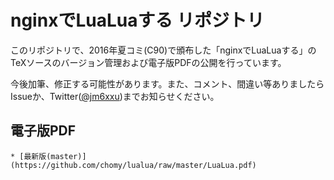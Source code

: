 # nginxでLuaLuaする リポジトリ

このリポジトリで、2016年夏コミ(C90)で頒布した「nginxでLuaLuaする」の
TeXソースのバージョン管理および電子版PDFの公開を行っています。

今後加筆、修正する可能性があります。また、コメント、間違い等ありましたら
Issueか、Twitter([@jm6xxu](https://twitter.com/jm6xxu))までお知らせください。

## 電子版PDF
	* [最新版(master)](https://github.com/chomy/lualua/raw/master/LuaLua.pdf)
